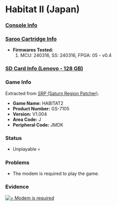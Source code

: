 # Habitat II (Japan)

### [Console Info](../../../../../Info/Consoles/VA13/README.md)

### [Saroo Cartridge Info](../../../../../Info/Cartridges/RetroGameParadiseStore/1.32F/README.md)

- <b>Firmwares Tested:</b>
  1. MCU: 240316, SS: 240316, FPGA: 05 - v0.4

### [SD Card Info (Lenovo - 128 GB)](../../../../../Info/SdCards/Lenovo/128GB/fat32/README.md)

### Game Info

Extracted from [SRP (Saturn Region Patcher)](https://segaxtreme.net/resources/saturn-region-patcher.81/download).

- <b>Game Name:</b> HABITAT2
- <b>Product Number:</b> GS-7105
- <b>Version:</b> V1.004
- <b>Area Code:</b> J
- <b>Peripheral Code:</b> JMDK

### Status

- Unplayable :skull:

### Problems

- The modem is required to play the game.

### Evidence

[![ = Modem is required](https://img.youtube.com/vi/QwYY6QbIzrw/0.jpg)](https://www.youtube.com/watch?v=QwYY6QbIzrw)
